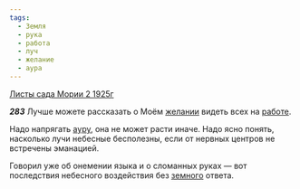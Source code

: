 ```yaml
---
tags:
  - Земля
  - рука
  - работа
  - луч
  - желание
  - аура
---
```


[Листы сада Мории 2 1925г](https://127.0.0.1:4002/agni/1925)

___283___
Лучше можете рассказать о Моём [желании](../../../tags/#желание) видеть всех на [работе](../../../tags/#работа).   

Надо напрягать [ауру](../../../tags/#аура), она не может расти иначе. Надо ясно понять, насколько лучи небесные бесполезны, если от нервных центров не встречены эманацией.   

Говорил уже об онемении языка и о сломанных руках — вот последствия небесного воздействия без [земного](../../../tags/#Земля) ответа.   

